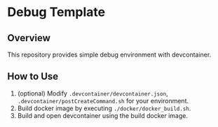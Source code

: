 # Debug Template

## Overview

This repository provides simple debug environment with devcontainer.

## How to Use

1. (optional) Modify `.devcontainer/devcontainer.json`, `.devcontainer/postCreateCommand.sh` for your environment.
2. Build docker image by executing `./docker/docker_build.sh`.
3. Build and open devcontainer using the build docker image.
